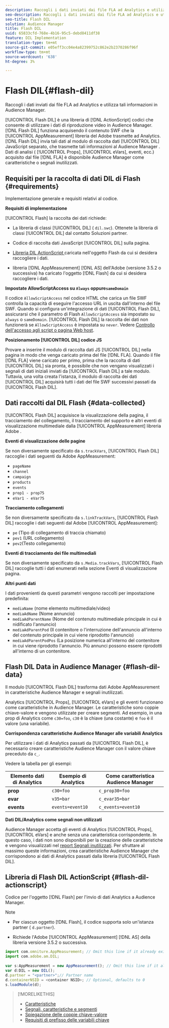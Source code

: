 ```yaml
---
description: Raccogli i dati inviati dai file FLA ad Analytics e utilizza tali informazioni in  Audience Manager.
seo-description: Raccogli i dati inviati dai file FLA ad Analytics e utilizza tali informazioni in  Audience Manager.
seo-title: Flash DIL
solution: Audience Manager
title: Flash DIL
uuid: 65833cfd-768e-4b16-95c5-debd8411df38
feature: DIL Implementation
translation-type: tm+mt
source-git-commit: e05eff3cc04e4a82399752c862e2b2370286f96f
workflow-type: tm+mt
source-wordcount: '638'
ht-degree: 3%

---
```



# Flash DIL{#flash-dil}

Raccogli i dati inviati dai file FLA ad Analytics e utilizza tali informazioni in  Audience Manager.

<!-- 

c_flash_dil_toc.xml

 -->

[!UICONTROL Flash DIL] è una libreria di  [!DNL ActionScript] codici che consente di utilizzare i dati di riproduzione video in  Audience Manager. [!DNL Flash DIL] funziona acquisendo il contenuto SWF che la  [!UICONTROL AppMeasurement] libreria del Adobe  trasmette ad Analytics. [!DNL Flash DIL] invia tali dati al modulo di raccolta dati  [!UICONTROL DIL] JavaScript separato, che trasmette tali informazioni al Audience Manager . Dati di analisi ( [!UICONTROL Props], [!UICONTROL eVars], eventi, ecc.) acquisito dal file [!DNL FLA] è disponibile  Audience Manager come caratteristiche o segnali inutilizzati.

## Requisiti per la raccolta di dati DIL di Flash {#requirements}

Implementazione generale e requisiti relativi al codice.

<!-- 

c_flash_dil_intro.xml

 -->

**Requisiti di implementazione**

[!UICONTROL Flash] la raccolta dei dati richiede:

* La libreria di classi [!UICONTROL DIL] ( `dil.swc`). Ottenete la libreria di classi [!UICONTROL DIL] dal contatto Soluzioni partner.

* Codice di raccolta dati JavaScript [!UICONTROL DIL] sulla pagina.
* [Libreria DIL  ActionScript ](../dil/dil-flash.md#flash-dil-actionscript) caricata nell&#39;oggetto Flash da cui si desidera raccogliere i dati.
*  libreria [!DNL AppMeasurement] [!DNL AS] dell&#39;Adobe (versione 3.5.2 o successiva) ha caricato l&#39;oggetto [!DNL Flash] da cui si desidera raccogliere i dati.

**Impostate AllowScriptAccess su  `Always` oppure`sameDomain`**

Il codice `AllowScriptAccess` nel codice HTML che carica un file SWF controlla la capacità di eseguire l&#39;accesso URL in uscita dall&#39;interno del file SWF. Quando si configura un&#39;integrazione di dati [!UICONTROL Flash DIL], assicurarsi che il parametro di Flash `AllowScriptAccess` sia impostato su `always` o `sameDomain`. [!UICONTROL Flash DIL] la raccolta dei dati non funzionerà se  `AllowScriptAccess` è impostata su  `never`. Vedere [Controllo dell&#39;accesso agli script o pagina Web host](https://helpx.adobe.com/flash/kb/control-access-scripts-host-web.html).

**Posizionamento  [!UICONTROL DIL] codice JS**

Provare a inserire il modulo di raccolta dati JS [!UICONTROL DIL] nella pagina in modo che venga caricato prima del file [!DNL FLA]. Quando il file [!DNL FLA] viene caricato per primo, prima che la raccolta di dati [!UICONTROL DIL] sia pronta, è possibile che non vengano visualizzati i segnali di dati iniziali inviati da [!UICONTROL Flash DIL] a tale modulo. Tuttavia, una volta creata l&#39;istanza, il modulo di raccolta dei dati [!UICONTROL DIL] acquisirà tutti i dati del file SWF successivi passati da [!UICONTROL Flash DIL].

## Dati raccolti dal DIL Flash {#data-collected}

[!UICONTROL Flash DIL] acquisisce la visualizzazione della pagina, il tracciamento del collegamento, il tracciamento del supporto e altri eventi di visualizzazione multimediale dalla  [!UICONTROL AppMeasurement] libreria Adobe .

<!-- 

r_flash_dil_data_collected.xml

 -->

**Eventi di visualizzazione delle pagine**

Se non diversamente specificato da `s.trackVars`, [!UICONTROL Flash DIL] raccoglie i dati seguenti da  Adobe AppMeasurement:

* `pageName`
* `channel`
* `campaign`
* `products`
* `events`
* `prop1 - prop75`
* `eVar1 - eVar75`

**Tracciamento collegamenti**

Se non diversamente specificato da `s.linkTrackVars`, [!UICONTROL Flash DIL] raccoglie i dati seguenti dal  Adobe [!UICONTROL AppMeasurement]:

* `pe` (Tipo di collegamento di traccia chiamato)
* `pev1` (URL collegamento)
* `pev2`(Testo collegamento)

**Eventi di tracciamento dei file multimediali**

Se non diversamente specificato da `s.Media.trackVars`, [!UICONTROL Flash DIL] raccoglie tutti i dati enumerati nella sezione Eventi di visualizzazione pagina.

**Altri punti dati**

I dati provenienti da questi parametri vengono raccolti per impostazione predefinita:

* `mediaName` (nome elemento multimediale/video)
* `mediaAdName` (Nome annuncio)
* `mediaAdParentName` (Nome del contenuto multimediale principale in cui è nidificato l&#39;annuncio)
* `mediaAdParentPod` (Il contenitore o l&#39;interruzione dell&#39;annuncio all&#39;interno del contenuto principale in cui viene riprodotto l&#39;annuncio)
* `mediaAdParentPodPos` (La posizione numerica all&#39;interno del contenitore in cui viene riprodotto l&#39;annuncio. Più annunci possono essere riprodotti all&#39;interno di un contenitore.

## Flash DIL Data in  Audience Manager {#flash-dil-data}

Il modulo [!UICONTROL Flash DIL] trasforma  dati Adobe AppMeasurement in caratteristiche  Audience Manager e segnali inutilizzati.

<!-- 

c_flash_dil_in_aam.xml

 -->

Analytics [!UICONTROL Props], [!UICONTROL eVars] e gli eventi funzionano come caratteristiche in  Audience Manager. Le caratteristiche sono coppie chiave-valore e vengono utilizzate per creare segmenti. Ad esempio, in una prop di Analytics come `c30=foo`, `c30` è la chiave (una costante) e `foo` è il valore (una variabile).

**Corrispondenza  caratteristiche Audience Manager alle variabili Analytics**

Per utilizzare i dati di Analytics passati da [!UICONTROL Flash DIL], è necessario creare caratteristiche  Audience Manager con il valore chiave preceduto da `c_`.

Vedere la tabella per gli esempi:

| Elemento dati di Analytics | Esempio di Analytics | Come caratteristica  Audience Manager |
|---|---|---|
| **prop** | `c30=foo` | `c_prop30=foo` |
| **evar** | `v35=bar` | `c_evar35=bar` |
| **events** | `events=event10` | `c_events=event10` |

**Dati DIL/Analytics come segnali non utilizzati**

 Audience Manager accetta gli eventi di Analytics [!UICONTROL Props], [!UICONTROL eVars] e anche senza una caratteristica corrispondente. In questo caso, i dati non sono disponibili per la creazione delle caratteristiche e vengono visualizzati nel [report Segnali inutilizzati](../reporting/dynamic-reports/unused-signals.md). Per sfruttare al massimo queste informazioni, crea caratteristiche  Audience Manager che corrispondono ai dati di Analytics passati dalla libreria [!UICONTROL Flash DIL].

## Libreria di Flash DIL  ActionScript {#flash-dil-actionscript}

Codice per l&#39;oggetto [!DNL Flash] per l&#39;invio di dati Analytics a  Audience Manager.

<!-- 

r_flash_dil_actionscript.xml

 -->

>[!NOTE]
>
>* Per ciascun oggetto [!DNL Flash], il codice supporta solo un&#39;istanza partner ( `d.partner`).
   >
   >
* Richiede l&#39;Adobe  [!UICONTROL AppMeasurement] [!DNL AS] della libreria versione 3.5.2 o successiva.


```js
import com.omniture.AppMeasurement; // Omit this line if it already exists in the code 
import com.adobe.am.DIL; 
  
var s:AppMeasurement = new AppMeasurement(); // Omit this line if it already exists in the code 
var d:DIL = new DIL(); 
d.partner = "<partner>";// Partner name 
d.containerNSID = <container NSID>; // Optional, defaults to 0 
s.loadModule(d);
```

>[!MORELIKETHIS]
>
>* [Caratteristiche ](../features/traits/trait-details-page.md)
>* [Segnali, caratteristiche e segmenti](../reference/signal-trait-segment.md)
>* [Spiegazione delle coppie chiave-valore](../reference/key-value-pairs-explained.md)
>* [Requisiti di prefisso delle variabili chiave](../features/traits/trait-variable-prefixes.md)

